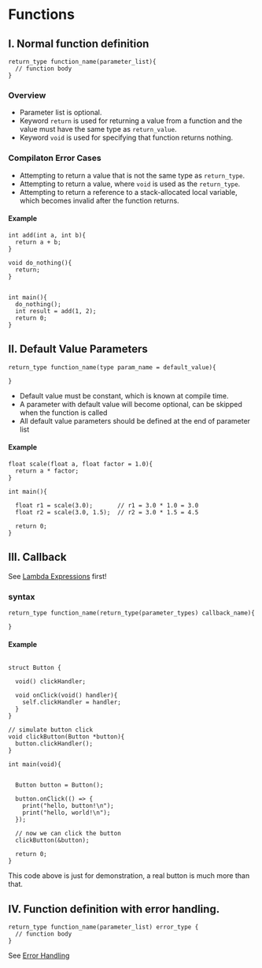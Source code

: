 # Functions


## I. Normal function definition
```
return_type function_name(parameter_list){
  // function body
} 
```
### Overview
- Parameter list is optional.
- Keyword `return` is used for returning a value from a function and the value must have the same type as `return_value`.
- Keyword `void` is used for specifying that function returns nothing.
### Compilaton Error Cases
- Attempting to return a value that is not the same type as `return_type`.
- Attempting to return a value, where `void` is used as the `return_type`.
- Attempting to return a reference to a stack-allocated local variable, which becomes invalid after the function returns.



#### Example
```
int add(int a, int b){
  return a + b;
}

void do_nothing(){
  return;
}


int main(){
  do_nothing();
  int result = add(1, 2);
  return 0;
}

```




## II. Default Value Parameters

```
return_type function_name(type param_name = default_value){

}  
```
- Default value must be constant, which is known at compile time.
- A parameter with default value will become optional, can be skipped when the function is called
- All default value parameters should be defined at the end of parameter list

#### Example
```
float scale(float a, float factor = 1.0){
  return a * factor;
}

int main(){

  float r1 = scale(3.0);       // r1 = 3.0 * 1.0 = 3.0
  float r2 = scale(3.0, 1.5);  // r2 = 3.0 * 1.5 = 4.5

  return 0;
}
```

## III. Callback

See [Lambda Expressions](Lambdas.md) first!

### syntax

```
return_type function_name(return_type(parameter_types) callback_name){

}
```

#### Example 
```

struct Button {

  void() clickHandler;

  void onClick(void() handler){
    self.clickHandler = handler;
  }
}

// simulate button click
void clickButton(Button *button){
  button.clickHandler();
}

int main(void){


  Button button = Button();

  button.onClick(() => {
    print("hello, button!\n");
    print("hello, world!\n");
  });

  // now we can click the button
  clickButton(&button);

  return 0;
}
```

This code above is just for demonstration, a real button is much more than that.   








## IV. Function definition with error handling.
```
return_type function_name(parameter_list) error_type {
  // function body
}
```
See [Error Handling](ErorrHandling.md)
